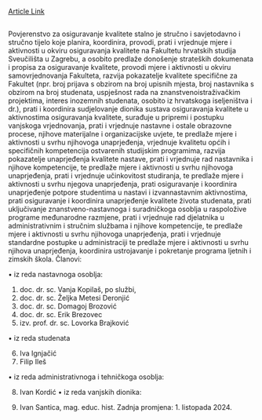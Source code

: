 [Article Link](https://www.fhs.hr/ostala_tijela/povjerenstvo_za_osiguravanje_kvalitete)

## 
Povjerenstvo za osiguravanje kvalitete stalno je stručno i savjetodavno i stručno tijelo koje planira, koordinira, provodi, prati i vrjednuje mjere i aktivnosti u okviru osiguravanja kvalitete na Fakultetu hrvatskih studija Sveučilišta u Zagrebu, a osobito predlaže donošenje strateških dokumenata i propisa za osiguravanje kvalitete, provodi mjere i aktivnosti u okviru samovrjednovanja Fakulteta, razvija pokazatelje kvalitete specifične za Fakultet (npr. broj prijava s obzirom na broj upisnih mjesta, broj nastavnika s obzirom na broj studenata, uspješnost rada na znanstvenoistraživačkim projektima, interes inozemnih studenata, osobito iz hrvatskoga iseljeništva i dr.), prati i koordinira sudjelovanje dionika sustava osiguravanja kvalitete u aktivnostima osiguravanja kvalitete, surađuje u pripremi i postupku vanjskoga vrjednovanja, prati i vrjednuje nastavne i ostale obrazovne procese, njihove materijalne i organizacijske uvjete, te predlaže mjere i aktivnosti u svrhu njihovoga unaprjeđenja, vrjednuje kvalitetu općih i specifičnih kompetencija ostvarenih studijskim programima, razvija pokazatelje unaprjeđenja kvalitete nastave, prati i vrjednuje rad nastavnika i njihove kompetencije, te predlaže mjere i aktivnosti u svrhu njihovoga unaprjeđenja, prati i vrjednuje učinkovitost studiranja, te predlaže mjere i aktivnosti u svrhu njegova unaprjeđenja, prati osiguravanje i koordinira unaprjeđenje potpore studentima u nastavi i izvannastavnim aktivnostima, prati osiguravanje i koordinira unaprjeđenje kvalitete života studenata, prati uključivanje znanstveno-nastavnoga i suradničkoga osoblja u raspoložive programe međunarodne razmjene, prati i vrjednuje rad djelatnika u administrativnim i stručnim službama i njihove kompetencije, te predlaže mjere i aktivnosti u svrhu njihovoga unaprjeđenja, prati i vrjednuje standardne postupke u administraciji te predlaže mjere i aktivnosti u svrhu njihova unaprjeđenja, koordinira ustrojavanje i pokretanje programa ljetnih i zimskih škola.
Članovi:  
  
• iz reda nastavnoga osoblja:  
  
1. doc. dr. sc. Vanja Kopilaš, po službi,  
2. doc. dr. sc. Željka Metesi Deronjić  
3. doc. dr. sc. Domagoj Brozović  
4. doc. dr. sc. Erik Brezovec  
5. izv. prof. dr. sc. Lovorka Brajković  
  
• iz reda studenata  
  
6. Iva Ignjačić  
7. Filip Ileš  
  
• iz reda administrativnoga i tehničkoga osoblja:   
  
8. Ivan Kordić
• iz reda vanjskih dionika:   
  
9. Ivan Santica, mag. educ. hist.
Zadnja promjena: 1. listopada 2024.
  

